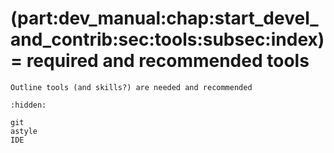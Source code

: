 (part:dev_manual:chap:start_devel_and_contrib:sec:tools:subsec:index)=
required and recommended tools
============

```{todo}
Outline tools (and skills?) are needed and recommended
```

```{toctree}
:hidden:

git
astyle
IDE
```